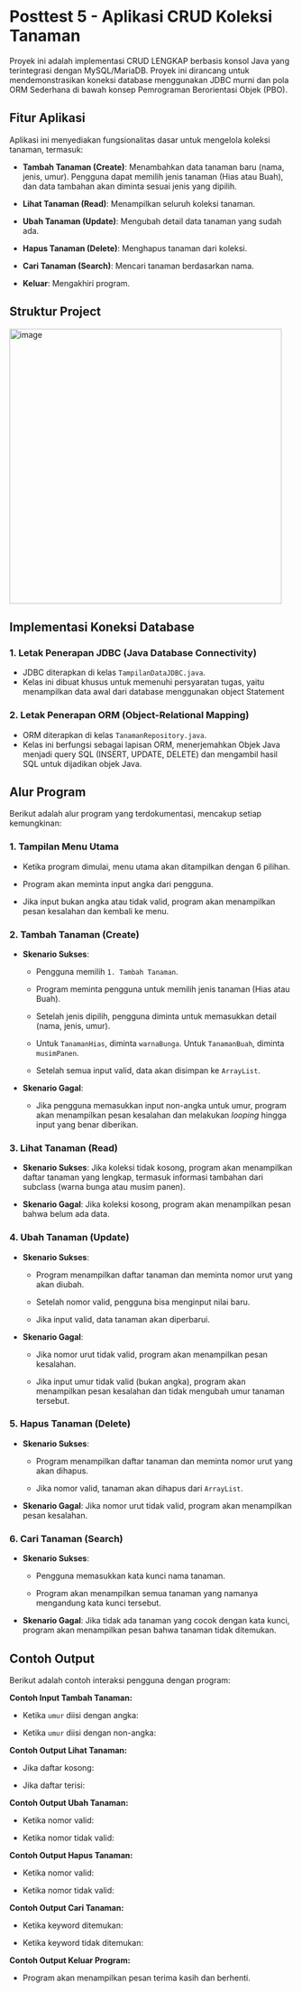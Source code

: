 # Posttest 5 -  Aplikasi CRUD Koleksi Tanaman

Proyek ini adalah implementasi CRUD LENGKAP berbasis konsol Java yang terintegrasi dengan MySQL/MariaDB. Proyek ini dirancang untuk mendemonstrasikan koneksi database menggunakan JDBC murni dan pola ORM Sederhana di bawah konsep Pemrograman Berorientasi Objek (PBO).

## Fitur Aplikasi

Aplikasi ini menyediakan fungsionalitas dasar untuk mengelola koleksi tanaman, termasuk:

* **Tambah Tanaman (Create)**: Menambahkan data tanaman baru (nama, jenis, umur). Pengguna dapat memilih jenis tanaman (Hias atau Buah), dan data tambahan akan diminta sesuai jenis yang dipilih.

* **Lihat Tanaman (Read)**: Menampilkan seluruh koleksi tanaman.

* **Ubah Tanaman (Update)**: Mengubah detail data tanaman yang sudah ada.

* **Hapus Tanaman (Delete)**: Menghapus tanaman dari koleksi.

* **Cari Tanaman (Search)**: Mencari tanaman berdasarkan nama.

* **Keluar**: Mengakhiri program.

## Struktur Project

<img width="483" height="487" alt="image" src="https://github.com/user-attachments/assets/59c0532b-794e-4aae-a4cf-2db88fa39b7e" />

## Implementasi Koneksi Database

### **1. Letak Penerapan JDBC (Java Database Connectivity)**

* JDBC diterapkan di kelas `TampilanDataJDBC.java`.
* Kelas ini dibuat khusus untuk memenuhi persyaratan tugas, yaitu menampilkan data awal dari database menggunakan object Statement

### **2. Letak Penerapan ORM (Object-Relational Mapping)**

* ORM diterapkan di kelas `TanamanRepository.java`.
* Kelas ini berfungsi sebagai lapisan ORM, menerjemahkan Objek Java menjadi query SQL (INSERT, UPDATE, DELETE) dan mengambil hasil SQL untuk dijadikan objek Java.

## Alur Program

Berikut adalah alur program yang terdokumentasi, mencakup setiap kemungkinan:

### 1. Tampilan Menu Utama

* Ketika program dimulai, menu utama akan ditampilkan dengan 6 pilihan.

* Program akan meminta input angka dari pengguna.

* Jika input bukan angka atau tidak valid, program akan menampilkan pesan kesalahan dan kembali ke menu.

### 2. Tambah Tanaman (Create)

* **Skenario Sukses**:

    * Pengguna memilih `1. Tambah Tanaman`.

    * Program meminta pengguna untuk memilih jenis tanaman (Hias atau Buah).

    * Setelah jenis dipilih, pengguna diminta untuk memasukkan detail (nama, jenis, umur).

    * Untuk `TanamanHias`, diminta `warnaBunga`. Untuk `TanamanBuah`, diminta `musimPanen`.

    * Setelah semua input valid, data akan disimpan ke `ArrayList`.

* **Skenario Gagal**:

    * Jika pengguna memasukkan input non-angka untuk umur, program akan menampilkan pesan kesalahan dan melakukan *looping* hingga input yang benar diberikan.

### 3. Lihat Tanaman (Read)

* **Skenario Sukses**: Jika koleksi tidak kosong, program akan menampilkan daftar tanaman yang lengkap, termasuk informasi tambahan dari subclass (warna bunga atau musim panen).

* **Skenario Gagal**: Jika koleksi kosong, program akan menampilkan pesan bahwa belum ada data.

### 4. Ubah Tanaman (Update)

* **Skenario Sukses**:

    * Program menampilkan daftar tanaman dan meminta nomor urut yang akan diubah.

    * Setelah nomor valid, pengguna bisa menginput nilai baru.

    * Jika input valid, data tanaman akan diperbarui.

* **Skenario Gagal**:

    * Jika nomor urut tidak valid, program akan menampilkan pesan kesalahan.

    * Jika input umur tidak valid (bukan angka), program akan menampilkan pesan kesalahan dan tidak mengubah umur tanaman tersebut.

### 5. Hapus Tanaman (Delete)

* **Skenario Sukses**:

    * Program menampilkan daftar tanaman dan meminta nomor urut yang akan dihapus.

    * Jika nomor valid, tanaman akan dihapus dari `ArrayList`.

* **Skenario Gagal**: Jika nomor urut tidak valid, program akan menampilkan pesan kesalahan.

### 6. Cari Tanaman (Search)

* **Skenario Sukses**:

    * Pengguna memasukkan kata kunci nama tanaman.

    * Program akan menampilkan semua tanaman yang namanya mengandung kata kunci tersebut.

* **Skenario Gagal**: Jika tidak ada tanaman yang cocok dengan kata kunci, program akan menampilkan pesan bahwa tanaman tidak ditemukan.

## Contoh Output

Berikut adalah contoh interaksi pengguna dengan program:

**Contoh Input Tambah Tanaman:**

* Ketika `umur` diisi dengan angka:


* Ketika `umur` diisi dengan non-angka:


**Contoh Output Lihat Tanaman:**

* Jika daftar kosong:


* Jika daftar terisi:


**Contoh Output Ubah Tanaman:**

* Ketika nomor valid:


* Ketika nomor tidak valid:


**Contoh Output Hapus Tanaman:**

* Ketika nomor valid:


* Ketika nomor tidak valid:


**Contoh Output Cari Tanaman:**

* Ketika keyword ditemukan:


* Ketika keyword tidak ditemukan:


**Contoh Output Keluar Program:**

* Program akan menampilkan pesan terima kasih dan berhenti.
